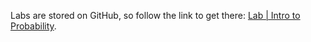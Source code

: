 <br><br>

Labs are stored on GitHub, so follow the link to get there: [Lab | Intro to Probability](https://github.com/data-bootcamp-v4/lab-intro-probability).
